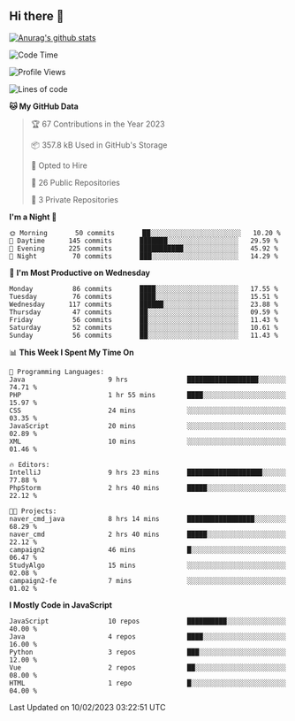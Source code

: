 ## Hi there 👋

[![Anurag's github stats](https://github-readme-stats.vercel.app/api?username=Songwonseok)](https://github.com/anuraghazra/github-readme-stats)



<!--START_SECTION:waka-->
![Code Time](http://img.shields.io/badge/Code%20Time-2%2C052%20hrs%2045%20mins-blue)

![Profile Views](http://img.shields.io/badge/Profile%20Views-3-blue)

![Lines of code](https://img.shields.io/badge/From%20Hello%20World%20I%27ve%20Written-3%20Million%20lines%20of%20code-blue)

**🐱 My GitHub Data** 

> 🏆 67 Contributions in the Year 2023
 > 
> 📦 357.8 kB Used in GitHub's Storage 
 > 
> 💼 Opted to Hire
 > 
> 📜 26 Public Repositories 
 > 
> 🔑 3 Private Repositories  
 > 
**I'm a Night 🦉** 

```text
🌞 Morning       50 commits       ██░░░░░░░░░░░░░░░░░░░░░░░   10.20 % 
🌆 Daytime      145 commits       ███████░░░░░░░░░░░░░░░░░░   29.59 % 
🌃 Evening      225 commits       ███████████░░░░░░░░░░░░░░   45.92 % 
🌙 Night         70 commits       ███░░░░░░░░░░░░░░░░░░░░░░   14.29 % 

```
📅 **I'm Most Productive on Wednesday** 

```text
Monday          86 commits       ████░░░░░░░░░░░░░░░░░░░░░   17.55 % 
Tuesday         76 commits       ████░░░░░░░░░░░░░░░░░░░░░   15.51 % 
Wednesday      117 commits       ██████░░░░░░░░░░░░░░░░░░░   23.88 % 
Thursday        47 commits       ██░░░░░░░░░░░░░░░░░░░░░░░   09.59 % 
Friday          56 commits       ██░░░░░░░░░░░░░░░░░░░░░░░   11.43 % 
Saturday        52 commits       ██░░░░░░░░░░░░░░░░░░░░░░░   10.61 % 
Sunday          56 commits       ██░░░░░░░░░░░░░░░░░░░░░░░   11.43 % 

```


📊 **This Week I Spent My Time On** 

```text
💬 Programming Languages: 
Java                     9 hrs               ██████████████████░░░░░░░   74.71 % 
PHP                      1 hr 55 mins        ████░░░░░░░░░░░░░░░░░░░░░   15.97 % 
CSS                      24 mins             ░░░░░░░░░░░░░░░░░░░░░░░░░   03.35 % 
JavaScript               20 mins             ░░░░░░░░░░░░░░░░░░░░░░░░░   02.89 % 
XML                      10 mins             ░░░░░░░░░░░░░░░░░░░░░░░░░   01.46 % 

🔥 Editors: 
IntelliJ                 9 hrs 23 mins       ███████████████████░░░░░░   77.88 % 
PhpStorm                 2 hrs 40 mins       █████░░░░░░░░░░░░░░░░░░░░   22.12 % 

🐱‍💻 Projects: 
naver_cmd_java           8 hrs 14 mins       █████████████████░░░░░░░░   68.29 % 
naver_cmd                2 hrs 40 mins       █████░░░░░░░░░░░░░░░░░░░░   22.12 % 
campaign2                46 mins             █░░░░░░░░░░░░░░░░░░░░░░░░   06.47 % 
StudyAlgo                15 mins             ░░░░░░░░░░░░░░░░░░░░░░░░░   02.08 % 
campaign2-fe             7 mins              ░░░░░░░░░░░░░░░░░░░░░░░░░   01.02 % 

```

**I Mostly Code in JavaScript** 

```text
JavaScript               10 repos            ██████████░░░░░░░░░░░░░░░   40.00 % 
Java                     4 repos             ████░░░░░░░░░░░░░░░░░░░░░   16.00 % 
Python                   3 repos             ███░░░░░░░░░░░░░░░░░░░░░░   12.00 % 
Vue                      2 repos             ██░░░░░░░░░░░░░░░░░░░░░░░   08.00 % 
HTML                     1 repo              █░░░░░░░░░░░░░░░░░░░░░░░░   04.00 % 

```



 Last Updated on 10/02/2023 03:22:51 UTC
<!--END_SECTION:waka-->
